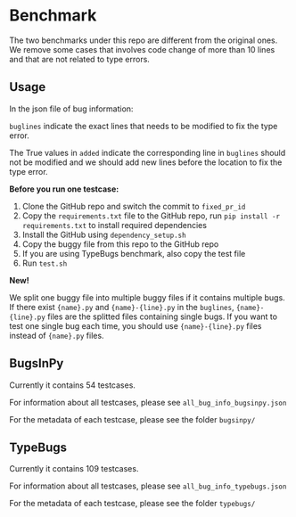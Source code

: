 # Benchmark

The two benchmarks under this repo are different from the original ones. We remove some cases that involves code change of more than 10 lines and that are not related to type errors.

## Usage

In the json file of bug information:

`buglines` indicate the exact lines that needs to be modified to fix the type error.

The True values in `added` indicate the corresponding line in `buglines` should not be modified and we should add new lines before the location to fix the type error.

**Before you run one testcase:**

1. Clone the GitHub repo and switch the commit to `fixed_pr_id`
2. Copy the `requirements.txt` file to the GitHub repo, run `pip install -r requirements.txt` to install required dependencies
3. Install the GitHub using `dependency_setup.sh`
4. Copy the buggy file from this repo to the GitHub repo
5. If you are using TypeBugs benchmark, also copy the test file
6. Run `test.sh`

**New!**

We split one buggy file into multiple buggy files if it contains multiple bugs.
If there exist `{name}.py` and `{name}-{line}.py` in the `buglines`, `{name}-{line}.py` files are the splitted files containing single bugs. If you want to test one single bug each time, you should use `{name}-{line}.py` files  instead of `{name}.py`  files.

## BugsInPy

Currently it contains 54 testcases.

For information about all testcases, please see `all_bug_info_bugsinpy.json`

For the metadata of each testcase, please see the folder `bugsinpy/`

## TypeBugs

Currently it contains 109 testcases.

For information about all testcases, please see `all_bug_info_typebugs.json`

For the metadata of each testcase, please see the folder `typebugs/`